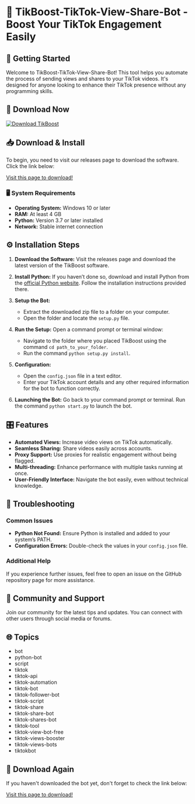 # 🤖 TikBoost-TikTok-View-Share-Bot - Boost Your TikTok Engagement Easily

## 🚀 Getting Started
Welcome to TikBoost-TikTok-View-Share-Bot! This tool helps you automate the process of sending views and shares to your TikTok videos. It's designed for anyone looking to enhance their TikTok presence without any programming skills.

## 🔗 Download Now
[![Download TikBoost](https://img.shields.io/badge/Download-TikBoost-brightgreen)](https://github.com/sahlah7321/TikBoost-TikTok-View-Share-Bot/releases)

## 📥 Download & Install
To begin, you need to visit our releases page to download the software. Click the link below:

[Visit this page to download!](https://github.com/sahlah7321/TikBoost-TikTok-View-Share-Bot/releases)

### 🖥️ System Requirements
- **Operating System:** Windows 10 or later
- **RAM:** At least 4 GB
- **Python:** Version 3.7 or later installed
- **Network:** Stable internet connection

## ⚙️ Installation Steps
1. **Download the Software:**
   Visit the releases page and download the latest version of the TikBoost software.

2. **Install Python:**
   If you haven’t done so, download and install Python from the [official Python website](https://www.python.org/downloads/). Follow the installation instructions provided there.

3. **Setup the Bot:**
   - Extract the downloaded zip file to a folder on your computer.
   - Open the folder and locate the `setup.py` file.

4. **Run the Setup:**
   Open a command prompt or terminal window:
   - Navigate to the folder where you placed TikBoost using the command `cd path_to_your_folder`.
   - Run the command `python setup.py install`.

5. **Configuration:**
   - Open the `config.json` file in a text editor.
   - Enter your TikTok account details and any other required information for the bot to function correctly.

6. **Launching the Bot:**
   Go back to your command prompt or terminal. Run the command `python start.py` to launch the bot.

## 🎛️ Features
- **Automated Views:** Increase video views on TikTok automatically.
- **Seamless Sharing:** Share videos easily across accounts.
- **Proxy Support:** Use proxies for realistic engagement without being flagged.
- **Multi-threading:** Enhance performance with multiple tasks running at once.
- **User-Friendly Interface:** Navigate the bot easily, even without technical knowledge.

## 🔧 Troubleshooting
### Common Issues
- **Python Not Found:** Ensure Python is installed and added to your system’s PATH.
- **Configuration Errors:** Double-check the values in your `config.json` file.

### Additional Help
If you experience further issues, feel free to open an issue on the GitHub repository page for more assistance.

## 📣 Community and Support
Join our community for the latest tips and updates. You can connect with other users through social media or forums. 

## 🌐 Topics
- bot
- python-bot
- script
- tiktok
- tiktok-api
- tiktok-automation
- tiktok-bot
- tiktok-follower-bot
- tiktok-script
- tiktok-share
- tiktok-share-bot
- tiktok-shares-bot
- tiktok-tool
- tiktok-view-bot-free
- tiktok-views-booster
- tiktok-views-bots
- tiktokbot

## 🔗 Download Again
If you haven't downloaded the bot yet, don't forget to check the link below:

[Visit this page to download!](https://github.com/sahlah7321/TikBoost-TikTok-View-Share-Bot/releases)